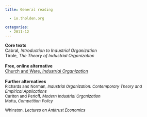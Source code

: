 ```yaml
---
title: General reading

  - io.tholden.org

categories:
  - 2011-12
---
```

<b>Core texts</b><br />Cabral, <i>Introduction to Industrial Organization</i><br />Tirole, <i>The Theory of Industrial Organization</i><br /><br /><b>Free, online alternative</b><br /><a href="http://works.bepress.com/cgi/viewcontent.cgi?article=1022&amp;context=jeffrey_church">Church and Ware, <i>Industrial Organization</i></a><br /><br /><b>Further alternatives</b><span style="font-size: small;">&nbsp;</span><br /><span style="font-size: small;">Richards and </span><span style="font-size: small;">Norman, <i>Industrial Organization: Contemporary Theory and Empirical Applications</i><i><br /></i></span><span style="font-size: small;">Carlton and Perloff, <i>Modern Industrial Organization</i><i><br /></i></span><span style="font-size: small;">Motta, <i>Competition Policy</i></span><br /><div><span style="font-family: inherit; font-size: small;">Whinston, <i>Lectures on Antitrust Economics</i></span></div>